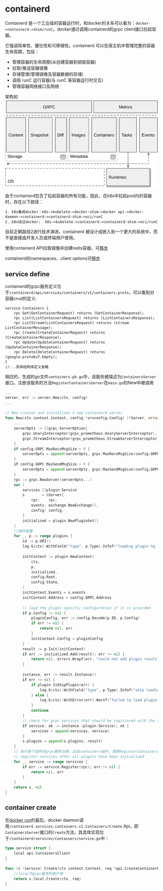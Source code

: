 # containerd

Containerd 是一个工业级的容器运行时，和docker的关系可以看为：`docker->containerd->shim/runC`。docker通过调用containerd的grpc client接口拉起容器。

它强调简单性、健壮性和可移植性。containerd 可以在宿主机中管理完整的容器生命周期，包括：

- 管理容器的生命周期(从创建容器到销毁容器)
- 拉取/推送容器镜像
- 存储管理(管理镜像及容器数据的存储)
- 调用 runC 运行容器(与 runC 等容器运行时交互)
- 管理容器网络接口及网络

架构如![图](../images/docker/docker-containerd.png)

由于containerd包含了拉起容器的所有功能，因此，在k8s中拉起pod内的容器时，存在以下路径：
```
1. k8s集成docker：k8s->kubelete->docker-shim->docker api->docker-daemon->containerd->containerd-shim->oci/runC
2. k8s绕过docker:  k8s->kubelete->containerd->containerd-shim->oci/runC
```
目前正朝路径2进行技术演进。containerd 被设计成嵌入到一个更大的系统中，而不是直接由开发人员或终端用户使用。

使用containerd API拉取镜像并创建redis容器，可[移步](https://containerd.io/docs/getting-started/)

containerd的namespaces、client options可[移步](https://github.com/containerd/containerd/blob/master/README.md)

## service define

containerd的grpc服务定义位于`/containerd/api/services/containers/v1/containers.proto`，可以看到对容器crud的定义:
```
service Containers {
	rpc Get(GetContainerRequest) returns (GetContainerResponse);
	rpc List(ListContainersRequest) returns (ListContainersResponse);
	rpc ListStream(ListContainersRequest) returns (stream ListContainerMessage);
	rpc Create(CreateContainerRequest) returns (CreateContainerResponse);
	rpc Update(UpdateContainerRequest) returns (UpdateContainerResponse);
	rpc Delete(DeleteContainerRequest) returns (google.protobuf.Empty);
}
//...具体结构体定义省略
```
相应的，生成的go文件`containers.pb.go`中，该服务被描述为`ContainersServer`接口。注册该服务的方法`RegisterContainersServer`在`main.go`的New中被调用
```go
...
server, err := server.New(ctx, config)
...

// New creates and initializes a new containerd server
func New(ctx context.Context, config *srvconfig.Config) (*Server, error) {
	...
	serverOpts := []grpc.ServerOption{
		grpc.UnaryInterceptor(grpc_prometheus.UnaryServerInterceptor),
		grpc.StreamInterceptor(grpc_prometheus.StreamServerInterceptor),
	}
	if config.GRPC.MaxRecvMsgSize > 0 {
		serverOpts = append(serverOpts, grpc.MaxRecvMsgSize(config.GRPC.MaxRecvMsgSize))
	}
	if config.GRPC.MaxSendMsgSize > 0 {
		serverOpts = append(serverOpts, grpc.MaxSendMsgSize(config.GRPC.MaxSendMsgSize))
	}
	rpc := grpc.NewServer(serverOpts...)
	var (
		services []plugin.Service
		s        = &Server{
			rpc:    rpc,
			events: exchange.NewExchange(),
			config: config,
		}
		initialized = plugin.NewPluginSet()
	)
	//插件配置
	for _, p := range plugins {
		id := p.URI()
		log.G(ctx).WithField("type", p.Type).Infof("loading plugin %q...", id)

		initContext := plugin.NewContext(
			ctx,
			p,
			initialized,
			config.Root,
			config.State,
		)
		initContext.Events = s.events
		initContext.Address = config.GRPC.Address

		// load the plugin specific configuration if it is provided
		if p.Config != nil {
			pluginConfig, err := config.Decode(p.ID, p.Config)
			if err != nil {
				return nil, err
			}
			initContext.Config = pluginConfig
		}
		result := p.Init(initContext)
		if err := initialized.Add(result); err != nil {
			return nil, errors.Wrapf(err, "could not add plugin result to plugin set")
		}

		instance, err := result.Instance()
		if err != nil {
			if plugin.IsSkipPlugin(err) {
				log.G(ctx).WithField("type", p.Type).Infof("skip loading plugin %q...", id)
			} else {
				log.G(ctx).WithError(err).Warnf("failed to load plugin %s", id)
			}
			continue
		}
		// check for grpc services that should be registered with the server
		if service, ok := instance.(plugin.Service); ok {
			services = append(services, service)
		}
		s.plugins = append(s.plugins, result)
	}
	// 执行各个组件的grpc服务注册，比如containers组件，调用RegisterContainersServer函数
	// register services after all plugins have been initialized
	for _, service := range services {
		if err := service.Register(rpc); err != nil {
			return nil, err
		}
	}
	return s, nil
}
```

## container create

在[docker run](docker-run.md)的最后，docker daemon调用`/containerd.services.containers.v1.Containers/Create` Api，即`ContainersServer`接口的`Create`方法，其具体实现位于`/containerd/services/containers/service.go`中：

```go
type service struct {
	local api.ContainersClient
}

func (s *service) Create(ctx context.Context, req *api.CreateContainerRequest) (*api.CreateContainerResponse, error) {
	//local为grpc服务的客户端
	return s.local.Create(ctx, req)
}
```